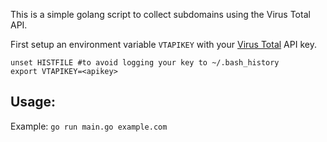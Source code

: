 This is a simple golang script to collect subdomains using the Virus Total API.

First setup an environment variable `VTAPIKEY` with your [Virus Total](https://www.virustotal.com) API key.

```shell
unset HISTFILE #to avoid logging your key to ~/.bash_history
export VTAPIKEY=<apikey>
```

## Usage:

Example: `go run main.go example.com`
